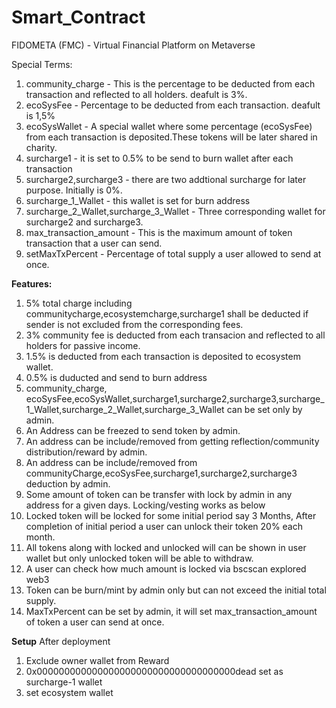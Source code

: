 # Smart_Contract
FIDOMETA (FMC) - Virtual Financial Platform on Metaverse

Special Terms:
1. community_charge - This is the percentage to be deducted from each transaction and reflected to all holders. deafult is 3%.
2. ecoSysFee  - Percentage to be deducted from each transaction. deafult is 1,5%
3. ecoSysWallet - A special wallet where some percentage (ecoSysFee) from each transaction is deposited.These tokens will be later shared in charity.
4. surcharge1 - it is set to 0.5% to be send to burn wallet after each transaction
5. surcharge2,surcharge3 - there are two addtional surcharge for later purpose. Initially is 0%.
6. surcharge_1_Wallet - this wallet is set for burn address
7. surcharge_2_Wallet,surcharge_3_Wallet - Three corresponding wallet for surcharge2 and surcharge3.
8. max_transaction_amount - This is the maximum amount of token transaction that a user can send.
9. setMaxTxPercent - Percentage of total supply a user allowed to send at once.

**Features:**

1. 5% total charge including communitycharge,ecosystemcharge,surcharge1 shall be deducted if sender is not excluded from the corresponding fees.
2. 3% community fee is deducted from each transacion and reflected to all holders for passive income.
3. 1.5% is deducted from each transaction is deposited to ecosystem wallet.
4. 0.5% is duducted and send to burn address
5. community_charge, ecoSysFee,ecoSysWallet,surcharge1,surcharge2,surcharge3,surcharge_1_Wallet,surcharge_2_Wallet,surcharge_3_Wallet can be set only by admin.
6. An Address can be freezed to send token by admin.
7. An address can be include/removed from getting reflection/community distribution/reward by admin.
8. An address can be include/removed from communityCharge,ecoSysFee,surcharge1,surcharge2,surcharge3 deduction by admin.
9. Some amount of token can be transfer with lock by admin in any address for a given days. Locking/vesting works as below
10. Locked token will be locked for some initial period say 3 Months, After completion of initial period a user can unlock their token 20% each month.
11. All tokens along with locked and unlocked will can be shown in user wallet but only unlocked token will be able to withdraw.
12. A user can check how much amount is locked via bscscan explored web3
13. Token can be burn/mint by admin only but can not exceed the initial total supply.
14. MaxTxPercent can be set by admin, it will set max_transaction_amount of token a user can send at once. 


**Setup**
After deployment
1. Exclude owner wallet from Reward
2. 0x000000000000000000000000000000000000dead set as surcharge-1 wallet
3. set ecosystem wallet

